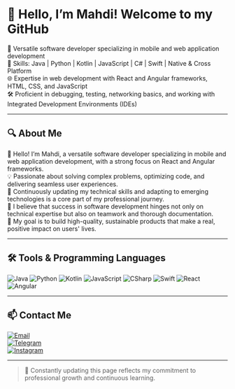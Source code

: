 # 👋 Hello, I’m Mahdi! Welcome to my GitHub

🎯 Versatile software developer specializing in mobile and web application development  
🔧 Skills: Java | Python | Kotlin | JavaScript | C# | Swift | Native & Cross Platform  
🌐 Expertise in web development with React and Angular frameworks, HTML, CSS, and JavaScript  
🛠️ Proficient in debugging, testing, networking basics, and working with Integrated Development Environments (IDEs)  

---

## 🔍 About Me

👋 Hello! I’m Mahdi, a versatile software developer specializing in mobile and web application development, with a strong focus on React and Angular frameworks.  
💡 Passionate about solving complex problems, optimizing code, and delivering seamless user experiences.  
🚀 Continuously updating my technical skills and adapting to emerging technologies is a core part of my professional journey.  
🤝 I believe that success in software development hinges not only on technical expertise but also on teamwork and thorough documentation.  
🎯 My goal is to build high-quality, sustainable products that make a real, positive impact on users' lives.

---

## 🛠️ Tools & Programming Languages

![Java](https://img.shields.io/badge/-Java-007396?style=flat&logo=java&logoColor=white)
![Python](https://img.shields.io/badge/-Python-3776AB?style=flat&logo=python&logoColor=white)
![Kotlin](https://img.shields.io/badge/-Kotlin-0095D5?style=flat&logo=kotlin&logoColor=white)
![JavaScript](https://img.shields.io/badge/-JavaScript-F7DF1E?style=flat&logo=javascript&logoColor=black)
![CSharp](https://img.shields.io/badge/-C%23-239120?style=flat&logo=c-sharp&logoColor=white)
![Swift](https://img.shields.io/badge/-Swift-F05138?style=flat&logo=swift&logoColor=white)
![React](https://img.shields.io/badge/-React-20232A?style=flat&logo=react&logoColor=61DAFB)
![Angular](https://img.shields.io/badge/-Angular-DD0031?style=flat&logo=angular&logoColor=white)

---

## 📫 Contact Me

[![Email](https://img.shields.io/badge/Email-mahdinabavi187%40gmail.com-red?style=flat&logo=gmail)](mailto:mahdinabavi187@gmail.com)  
[![Telegram](https://img.shields.io/badge/Telegram-@mahdi7191-blue?style=flat&logo=telegram)](https://t.me/mahdi7191)  
[![Instagram](https://img.shields.io/badge/Instagram-mahdi7191n-purple?style=flat&logo=instagram)](https://instagram.com/mahdi7191n)

---

> 🧩 Constantly updating this page reflects my commitment to professional growth and continuous learning.
